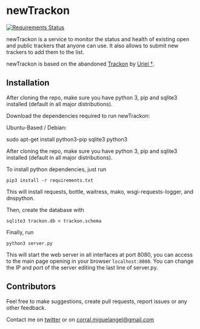# newTrackon

[![Requirements Status](https://requires.io/github/CorralPeltzer/newTrackon/requirements.svg?branch=master)](https://requires.io/github/CorralPeltzer/newTrackon/requirements/?branch=master)

newTrackon is a service to monitor the status and health of existing open and public trackers that anyone can use.
It also allows to submit new trackers to add them to the list.

newTrackon is based on the abandoned [Trackon](http://repo.cat-v.org/trackon/) by [Uriel †](https://github.com/uriel).

## Installation
After cloning the repo, make sure you have python 3, pip and sqlite3 installed (default in all major distributions).

Download the dependencies required to run newTrackon:

Ubuntu-Based / Debian:

sudo apt-get install python3-pip sqlite3 python3 

After cloning the repo, make sure you have python 3, pip and sqlite3 installed (default in all major distributions).

To install python dependencies, just run
```
pip3 install -r requirements.txt
```
This will install requests, bottle, waitress, mako, wsgi-requests-logger, and dnspython.

Then, create the database with
```
sqlite3 trackon.db < trackon.schema
```

Finally, run 
```
python3 server.py
```
This will start the web server in all interfaces at port 8080, you can access to the main page opening in your browser `localhost:8080`.
You can change the IP and port of the server editing the last line of server.py.

## Contributors

Feel free to make suggestions, create pull requests, report issues or any other feedback.

Contact me on [twitter](https://twitter.com/CorralPeltzer) or on corral.miguelangel@gmail.com
